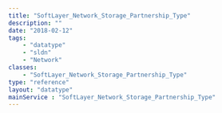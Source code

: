 ```yaml
---
title: "SoftLayer_Network_Storage_Partnership_Type"
description: ""
date: "2018-02-12"
tags:
    - "datatype"
    - "sldn"
    - "Network"
classes:
    - "SoftLayer_Network_Storage_Partnership_Type"
type: "reference"
layout: "datatype"
mainService : "SoftLayer_Network_Storage_Partnership_Type"
---
```

